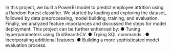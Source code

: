 In this project, we built a PowerBI model to predict employee attrition using a Random
Forest classifier. We started by loading and exploring the dataset, followed by data
preprocessing, model building, training, and evaluation. Finally, we analyzed feature importances
and discussed the steps for model deployment.
This project can be further enhanced by:
● Tuning hyperparameters using GridSearchCV.
● Trying SQL commands .
● Incorporating additional features.
● Building a more sophisticated model evaluation process.
